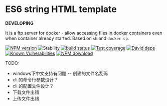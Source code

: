 # ES6 string HTML template 

**DEVELOPING**

It is a ftp server for docker - allow accessing files in docker containers even when container already started. Based on `sh` and `docker cp`.

[![NPM version][npm-image]][npm-url]
![Stability][stability]
[![build status][travis-image]][travis-url]
[![Test coverage][codecov-image]][codecov-url]
[![David deps][david-image]][david-url]
[![Known Vulnerabilities][snyk-image]][snyk-url]
[![NPM download][download-image]][download-url]


[npm-image]: https://img.shields.io/npm/v/ftp-server-for-docker.svg?style=flat-square
[npm-url]: https://npmjs.org/package/ftp-server-for-docker
[stability]: https://img.shields.io/badge/stability-stable-brightgreen.svg
[travis-image]: https://img.shields.io/travis/Clarence-pan/node-ftp-server-for-docker.svg?style=flat-square
[travis-url]: https://travis-ci.org/Clarence-pan/node-ftp-server-for-docker
[codecov-image]: https://codecov.io/gh/Clarence-pan/node-ftp-server-for-docker/branch/master/graph/badge.svg
[codecov-url]: https://codecov.io/gh/Clarence-pan/node-ftp-server-for-docker
[david-image]: https://img.shields.io/david/Clarence-pan/node-ftp-server-for-docker.svg?style=flat-square
[david-url]: https://david-dm.org/Clarence-pan/node-ftp-server-for-docker
[snyk-image]: https://snyk.io/test/npm/ftp-server-for-docker/badge.svg?style=flat-square
[snyk-url]: https://snyk.io/test/npm/ftp-server-for-docker
[download-image]: https://img.shields.io/npm/dm/ftp-server-for-docker.svg?style=flat-square
[download-url]: https://npmjs.org/package/ftp-server-for-docker


TODO:

- windows下中文支持有问题 -- 创建的文件名乱码
- cli 的命令行参数设计？
- cli 的配置文件设计？
- 下载文件出错
- 上传文件出错
